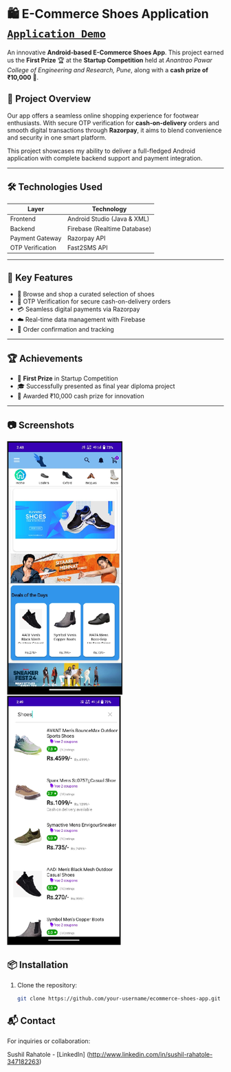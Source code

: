 # 🛍️ E-Commerce Shoes Application    [`Application Demo`](https://drive.google.com/file/d/1BnAhJLxIfCXUPK35GdyWMuYsdXRgiT1-/view?usp=sharing)

An innovative **Android-based E-Commerce Shoes App**. This project earned us the **First Prize** 🏆 at the **Startup Competition** held at *Anantrao Pawar College of Engineering and Research, Pune*, along with a **cash prize of ₹10,000** 🎉.

## 🚀 Project Overview

Our app offers a seamless online shopping experience for footwear enthusiasts. With secure OTP verification for **cash-on-delivery** orders and smooth digital transactions through **Razorpay**, it aims to blend convenience and security in one smart platform.

This project showcases my ability to deliver a full-fledged Android application with complete backend support and payment integration.

---

## 🛠️ Technologies Used

| Layer            | Technology                     |
|------------------|--------------------------------|
| Frontend         | Android Studio (Java & XML)    |
| Backend          | Firebase (Realtime Database)   |
| Payment Gateway  | Razorpay API                   |
| OTP Verification | Fast2SMS API                   |

---

## 📌 Key Features

- 👟 Browse and shop a curated selection of shoes  
- 🔐 OTP Verification for secure cash-on-delivery orders  
- 💳 Seamless digital payments via Razorpay  
- ☁️ Real-time data management with Firebase  
- 🧾 Order confirmation and tracking  

---

## 🏆 Achievements

- 🥇 **First Prize** in Startup Competition  
- 🎓 Successfully presented as final year diploma project  
- 💸 Awarded ₹10,000 cash prize for innovation  

---

## 📷 Screenshots

![home_page](image.png)![shoes_listing](image-1.png)

## 📦 Installation

1. Clone the repository:
   ```bash
   git clone https://github.com/your-username/ecommerce-shoes-app.git
    ```

## 📬 Contact
For inquiries or collaboration:

Sushil Rahatole - [LinkedIn] (http://www.linkedin.com/in/sushil-rahatole-347182263)